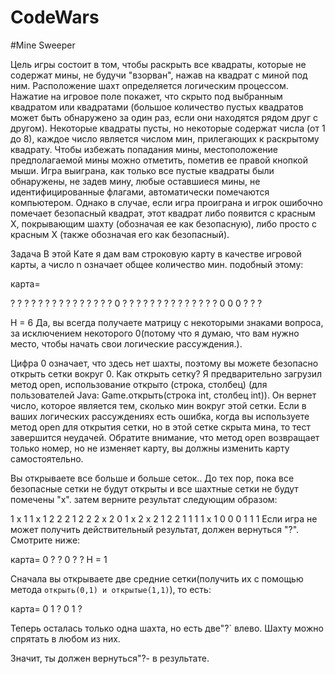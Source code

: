 # CodeWars
#Mine Sweeper

Цель игры состоит в том, чтобы раскрыть все квадраты, которые не содержат мины, не будучи "взорван", нажав на квадрат с миной под ним. Расположение шахт определяется логическим процессом. Нажатие на игровое поле покажет, что скрыто под выбранным квадратом или квадратами (большое количество пустых квадратов может быть обнаружено за один раз, если они находятся рядом друг с другом). Некоторые квадраты пусты, но некоторые содержат числа (от 1 до 8), каждое число является числом мин, прилегающих к раскрытому квадрату. Чтобы избежать попадания мины, местоположение предполагаемой мины можно отметить, пометив ее правой кнопкой мыши. Игра выиграна, как только все пустые квадраты были обнаружены, не задев мину, любые оставшиеся мины, не идентифицированные флагами, автоматически помечаются компьютером. Однако в случае, если игра проиграна и игрок ошибочно помечает безопасный квадрат, этот квадрат либо появится с красным X, покрывающим шахту (обозначая ее как безопасную), либо просто с красным X (также обозначая его как безопасный).

Задача
В этой Кате я дам вам строковую карту в качестве игровой карты, а число n означает общее количество мин. подобный этому:

карта= 

? ? ? ? ? ?
? ? ? ? ? ?
? ? ? 0 ? ?
? ? ? ? ? ?
? ? ? ? ? ?
0 0 0 ? ? ?

Н = 6
Да, вы всегда получаете матрицу с некоторыми знаками вопроса, за исключением некоторого 0(потому что я думаю, что вам нужно место, чтобы начать свои логические рассуждения.).

Цифра 0 означает, что здесь нет шахты, поэтому вы можете безопасно открыть сетки вокруг 0. Как открыть сетку? Я предварительно загрузил метод open, использование открыто (строка, столбец) (для пользователей Java: Game.открыть(строка int, столбец int)). Он вернет число, которое является тем, сколько мин вокруг этой сетки. Если в ваших логических рассуждениях есть ошибка, когда вы используете метод open для открытия сетки, но в этой сетке скрыта мина, то тест завершится неудачей. Обратите внимание, что метод open возвращает только номер, но не изменяет карту, вы должны изменить карту самостоятельно.

Вы открываете все больше и больше сеток.. До тех пор, пока все безопасные сетки не будут открыты и все шахтные сетки не будут помечены "x". затем верните результат следующим образом:

1 х 1 1 х 1
2 2 2 1 2 2
2 x 2 0 1 x
2 x 2 1 2 2
1 1 1 1 х 1
0 0 0 1 1 1
Если игра не может получить действительный результат, должен вернуться "?". Смотрите ниже:

 карта= 
 0 ? ?
 0 ? ?
 Н = 1

 Сначала вы открываете две средние сетки(получить их с помощью метода 
 `открыть(0,1) и открытые(1,1)`), то есть:

 карта= 
 0 1 ?
 0 1 ?

 Теперь осталась только одна шахта, но есть две"?` влево.
 Шахту можно спрятать в любом из них. 

 Значит, ты должен вернуться"?- в результате.

